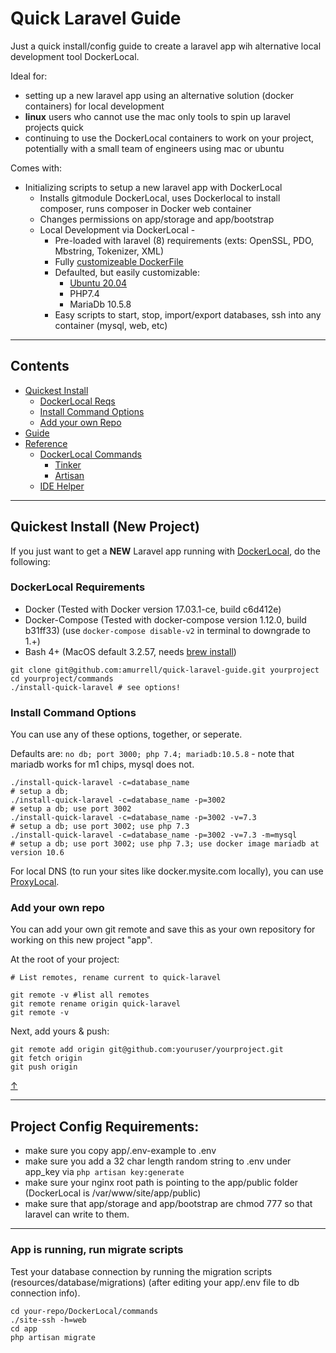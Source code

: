 # Quick Laravel Guide

Just a quick install/config guide to create a laravel app wih alternative local development tool DockerLocal.

Ideal for:

- setting up a new laravel app using an alternative solution (docker containers) for local development
- **linux** users who cannot use the mac only tools to spin up laravel projects quick
- continuing to use the DockerLocal containers to work on your project, potentially with a small team of engineers using mac or ubuntu

Comes with:

- Initializing scripts to setup a new laravel app with DockerLocal
    - Installs gitmodule DockerLocal, uses Dockerlocal to install composer, runs composer in Docker web container
    - Changes permissions on app/storage and app/bootstrap
    - Local Development via DockerLocal -
        - Pre-loaded with laravel (8) requirements (exts: OpenSSL, PDO, Mbstring, Tokenizer, XML)
        - Fully [customizeable DockerFile](https://github.com/amurrell/DockerLocal#dockerlocaldockerfile-template)
        - Defaulted, but easily customizable:
            - [Ubuntu 20.04]()
            - PHP7.4
            - MariaDb 10.5.8
        - Easy scripts to start, stop, import/export databases, ssh into any container (mysql, web, etc)


---

## Contents

- [Quickest Install](#quickest-install-new-project)
    - [DockerLocal Reqs](#dockerlocal-requirements)
    - [Install Command Options](#install-command-options)
    - [Add your own Repo](#add-your-own-repo)
- [Guide](GUIDE.md)
- [Reference](REFERENCE.md)
    - [DockerLocal Commands](#dockerlocal-commands)
        - [Tinker](REFERENCE.md#tinker)
        - [Artisan](REFERENCE.md#artisan)
    - [IDE Helper](REFERENCE.md#ide-helper-dev)

---

## Quickest Install (New Project)

If you just want to get a **NEW** Laravel app running with [DockerLocal](https://github.com/amurrell/DockerLocal), do the following:

### DockerLocal Requirements

- Docker (Tested with Docker version 17.03.1-ce, build c6d412e)
- Docker-Compose (Tested with docker-compose version 1.12.0, build b31ff33) (use `docker-compose disable-v2` in terminal to downgrade to 1.+)
- Bash 4+ (MacOS default 3.2.57, needs [brew install](https://github.com/amurrell/DockerLocal#update-bash-for-macos))

```
git clone git@github.com:amurrell/quick-laravel-guide.git yourproject
cd yourproject/commands
./install-quick-laravel # see options!
```

### Install Command Options

You can use any of these options, together, or seperate.

Defaults are: `no db; port 3000; php 7.4; mariadb:10.5.8` - note that mariadb works for m1 chips, mysql does not.

```
./install-quick-laravel -c=database_name                                    # setup a db;
./install-quick-laravel -c=database_name -p=3002                            # setup a db; use port 3002
./install-quick-laravel -c=database_name -p=3002 -v=7.3                     # setup a db; use port 3002; use php 7.3
./install-quick-laravel -c=database_name -p=3002 -v=7.3 -m=mysql            # setup a db; use port 3002; use php 7.3; use docker image mariadb at version 10.6
```

For local DNS (to run your sites like docker.mysite.com locally), you can use [ProxyLocal](https://github.com/amurrell/ProxyLocal).

### Add your own repo

You can add your own git remote and save this as your own repository for working on this new project "app".

At the root of your project:

```
# List remotes, rename current to quick-laravel

git remote -v #list all remotes
git remote rename origin quick-laravel
git remote -v
```

Next, add yours & push:

```
git remote add origin git@github.com:youruser/yourproject.git
git fetch origin
git push origin
```

[↑](#contents)

---

## Project Config Requirements:

- make sure you copy app/.env-example to .env
- make sure you add a 32 char length random string to .env under app_key via `php artisan key:generate`
- make sure your nginx root path is pointing to the app/public folder (DockerLocal is /var/www/site/app/public)
- make sure that app/storage and app/bootstrap are chmod 777 so that laravel can write to them.

---

### App is running, run migrate scripts

Test your database connection by running the migration scripts (resources/database/migrations) (after editing your app/.env file to db connection info).

```
cd your-repo/DockerLocal/commands
./site-ssh -h=web
cd app
php artisan migrate
```
